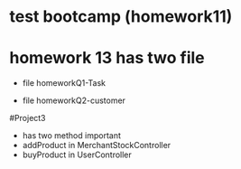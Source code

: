 
# test bootcamp (homework11)
# homework 13 has two file 

- file homeworkQ1-Task


- file homeworkQ2-customer

#Project3 
- has two method important 
-  addProduct in MerchantStockController
-  buyProduct in UserController

